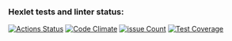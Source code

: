 ### Hexlet tests and linter status:
[![Actions Status](https://github.com/yavictor/php-project-lvl2/workflows/hexlet-check/badge.svg)](https://github.com/yavictor/php-project-lvl2/actions)
[![Code Climate](https://codeclimate.com/github/yavictor/php-project-lvl2/badges/gpa.svg)](https://codeclimate.com/github/yavictor/php-project-lvl2)
[![issue Count](https://codeclimate.com/github/yavictor/php-project-lvl2/badges/issue_count.svg)](https://codeclimate.com/github/yavictor/php-project-lvl2/issues)
[![Test Coverage](https://codeclimate.com/github/yavictor/php-project-lvl2/badges/coverage.svg)](https://codeclimate.com/github/yavictor/php-project-lvl2/coverage)
